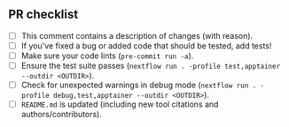 <!--
# CRCHUM-CITADEL/nextflow-sante-precision pull request


Please fill in the appropriate checklist below (delete whatever is not relevant).

-->

## PR checklist

- [ ] This comment contains a description of changes (with reason).
- [ ] If you've fixed a bug or added code that should be tested, add tests!
- [ ] Make sure your code lints (`pre-commit run -a`).
- [ ] Ensure the test suite passes (`nextflow run . -profile test,apptainer --outdir <OUTDIR>`).
- [ ] Check for unexpected warnings in debug mode (`nextflow run . -profile debug,test,apptainer --outdir <OUTDIR>`).
- [ ] `README.md` is updated (including new tool citations and authors/contributors).
